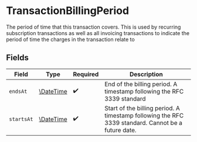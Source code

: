 # TransactionBillingPeriod

The period of time that this transaction covers. This is used by recurring subscription transactions as well as all invoicing transactions to indicate the period of time the charges in the transaction relate to


## Fields

| Field                                                                                              | Type                                                                                               | Required                                                                                           | Description                                                                                        |
| -------------------------------------------------------------------------------------------------- | -------------------------------------------------------------------------------------------------- | -------------------------------------------------------------------------------------------------- | -------------------------------------------------------------------------------------------------- |
| `endsAt`                                                                                           | [\DateTime](https://www.php.net/manual/en/class.datetime.php)                                      | :heavy_check_mark:                                                                                 | End of the billing period. A timestamp following the RFC 3339 standard                             |
| `startsAt`                                                                                         | [\DateTime](https://www.php.net/manual/en/class.datetime.php)                                      | :heavy_check_mark:                                                                                 | Start of the billing period. A timestamp following the RFC 3339 standard. Cannot be a future date. |